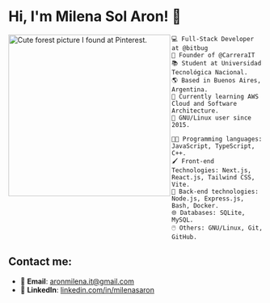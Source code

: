 # Hi, I'm Milena Sol Aron! 👋
<img align="left" src="https://i.pinimg.com/564x/4a/77/58/4a7758b719c2f5bbdc13ccd9c066478c.jpg" alt="Cute forest picture I found at Pinterest." width="320" />

```
💻 Full-Stack Developer at @bitbug
📝 Founder of @CarreraIT
📚 Student at Universidad Tecnológica Nacional.
🌎 Based in Buenos Aires, Argentina.
🌱 Currently learning AWS Cloud and Software Architecture. 
🐧 GNU/Linux user since 2015.
```
```
👩‍💻 Programming languages: JavaScript, TypeScript, C++.
🖌️ Front-end Technologies: Next.js, React.js, Tailwind CSS, Vite.
🔧 Back-end technologies: Node.js, Express.js, Bash, Docker.
🌐 Databases: SQLite, MySQL.
🖱️ Others: GNU/Linux, Git, GitHub.
```
## Contact me:
- 📧 **Email**: [aronmilena.it@gmail.com](mailto:aronmilena.it@gmail.com)
- 💼 **LinkedIn**: [linkedin.com/in/milenasaron](https://linkedin.com/in/milenasaron)
